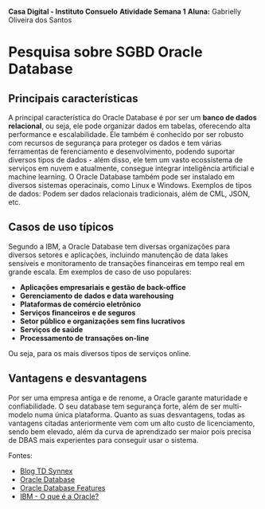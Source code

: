 **Casa Digital - Instituto Consuelo**
**Atividade Semana 1**
**Aluna:** Gabrielly Oliveira dos Santos

# Pesquisa sobre SGBD Oracle Database

## Principais características

A principal característica do Oracle Database é por ser um **banco de dados relacional**, ou seja, ele pode organizar dados em tabelas, oferecendo alta performance e escalabilidade. Ele também é conhecido por ser robusto com recursos de segurança para proteger os dados e tem várias ferramentas de ferenciamento e desenvolvimento, podendo suportar diversos tipos de dados - além disso, ele tem um vasto ecossistema de serviços em nuvem e atualmente, consegue integrar inteligência artificial e machine learning.
O Oracle Database também pode ser instalado em diversos sistemas operacinais, como Linux e Windows.
Exemplos de tipos de dados: Podem ser dados relacionais tradicionais, além de CML, JSON, etc.

## Casos de uso típicos

Segundo a IBM, a Oracle Database tem diversas organizações para diversos setores e aplicações, incluindo manutenção de data lakes sensíveis e monitoramento de transações financeiras em tempo real em grande escala. Em exemplos de caso de uso populares:

- **Aplicações empresariais e gestão de back-office**
- **Gerenciamento de dados e data warehousing**
- **Plataformas de comércio eletrônico**
- **Serviços financeiros e de seguros**
- **Setor público e organizações sem fins lucrativos**
- **Serviços de saúde**
- **Processamento de transações on-line**

Ou seja, para os mais diversos tipos de serviços online.

## Vantagens e desvantagens

Por ser uma empresa antiga e de renome, a Oracle garante maturidade e confiabilidade. O seu database tem segurança forte, além de ser multi-modelo numa única plataforma. Quanto as suas desvantagens, todas as vantagens citadas anteriormente vem com um alto custo de licenciamento, sendo bem elevado, além da curva de aprendizado ser maior pois precisa de DBAS mais experientes para conseguir usar o sistema.

Fontes:

- [Blog TD Synnex](https://blog-pt.lac.tdsynnex.com/diferencas-e-caracteristicas-dos-bancos-de-dados)
- [Oracle Database](https://www.oracle.com/database/)
- [Oracle Database Features](https://www-oracle-com.translate.goog/database/features/?_x_tr_sl=en&_x_tr_tl=pt&_x_tr_hl=pt&_x_tr_pto=tc)
- [IBM - O que é a Oracle?](https://www.ibm.com/br-pt/think/topics/oracle)

